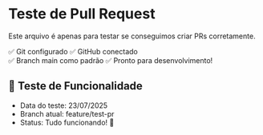 # Teste de Pull Request

Este arquivo é apenas para testar se conseguimos criar PRs corretamente.

✅ Git configurado
✅ GitHub conectado  
✅ Branch main como padrão
✅ Pronto para desenvolvimento!

## 🧪 Teste de Funcionalidade
- Data do teste: 23/07/2025
- Branch atual: feature/test-pr
- Status: Tudo funcionando! 🎉
